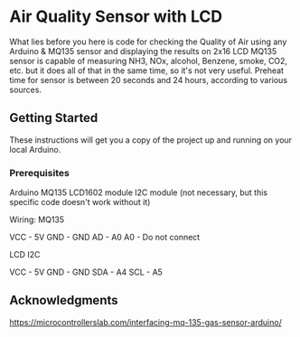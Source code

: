# Air Quality Sensor with LCD

What lies before you here is code for checking the Quality of Air using any Arduino & MQ135 sensor and displaying the results on 2x16 LCD
MQ135 sensor is capable of measuring NH3, NOx, alcohol, Benzene, smoke, CO2, etc. but it does all of that in the same time, so it's not very useful.
Preheat time for sensor is between 20 seconds and 24 hours, according to various sources.

## Getting Started

These instructions will get you a copy of the project up and running on your local Arduino.

### Prerequisites

Arduino
MQ135
LCD1602 module
I2C module (not necessary, but this specific code doesn't work without it)

Wiring:
MQ135

VCC - 5V
GND - GND
AD - A0
A0 - Do not connect

LCD I2C

VCC - 5V
GND - GND
SDA - A4
SCL - A5

## Acknowledgments

https://microcontrollerslab.com/interfacing-mq-135-gas-sensor-arduino/
